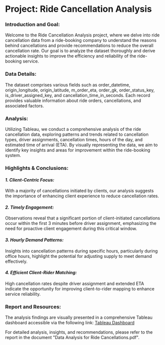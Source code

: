 # Project: Ride Cancellation Analysis

<h3>Introduction and Goal:</h3>
Welcome to the Ride Cancellation Analysis project, where we delve into ride cancellation data from a ride-booking company to understand the reasons behind cancellations and provide recommendations to reduce the overall cancellation rate. Our goal is to analyze the dataset thoroughly and derive actionable insights to improve the efficiency and reliability of the ride-booking service.

<h3>Data Details:</h3>
The dataset comprises various fields such as order_datetime, origin_longitude, origin_latitude, m_order_eta, order_gk, order_status_key, is_driver_assigned_key, and cancellation_time_in_seconds. Each record provides valuable information about ride orders, cancellations, and associated factors.

<h3>Analysis:</h3>
Utilizing Tableau, we conduct a comprehensive analysis of the ride cancellation data, exploring patterns and trends related to cancellation types, driver assignments, cancellation times, hours of the day, and estimated time of arrival (ETA). By visually representing the data, we aim to identify key insights and areas for improvement within the ride-booking system.

<h3>Highlights & Conclusions: </h3>

_<h4>1. Client-Centric Focus:</h4>_  With a majority of cancellations initiated by clients, our analysis suggests the importance of enhancing client experience to reduce cancellation rates.
_<h4>2. Timely Engagement:</h4>_ Observations reveal that a significant portion of client-initiated cancellations occur within the first 3 minutes before driver assignment, emphasizing the need for proactive client engagement during this critical window.
_<h4>3. Hourly Demand Patterns:</h4>_ Insights into cancellation patterns during specific hours, particularly during office hours, highlight the potential for adjusting supply to meet demand effectively.
_<h4>4. Efficient Client-Rider Matching:</h4>_ High cancellation rates despite driver assignment and extended ETA indicate the opportunity for improving client-to-rider mapping to enhance service reliability.

<h3>Report and Resources:</h3>

The analysis findings are visually presented in a comprehensive Tableau dashboard accessible via the following link: [Tableau Dashboard](https://public.tableau.com/views/RideCancellationsAnalysis/Dashboard?:language=en-US&:sid=&:display_count=n&:origin=viz_share_link)

For detailed analysis, insights, and recommendations, please refer to the report in the document "Data Analysis for Ride Cancellations.pdf".

